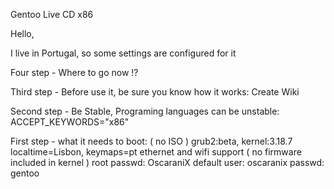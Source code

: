 Gentoo Live CD x86

Hello,

I live in Portugal, so some settings are configured for it 


Four step - Where to go now !? 

Third step - Before use it, be sure you know how it works:
Create Wiki

Second step - Be Stable, Programing languages can be unstable:
ACCEPT_KEYWORDS="x86"

First step - what it needs to boot: ( no ISO ) 
grub2:beta, 
kernel:3.18.7
localtime=Lisbon, 
keymaps=pt
ethernet and wifi support ( no firmware included in kernel )
root passwd: OscaraniX
default user:
oscaranix passwd: gentoo



